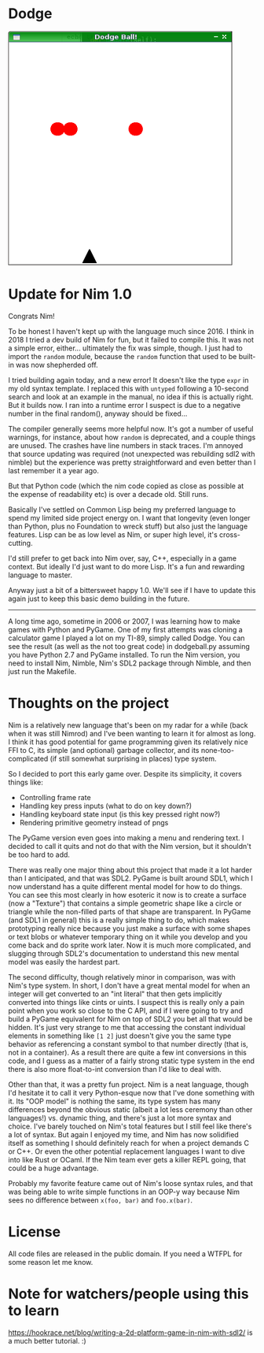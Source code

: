 # Dodge

![Daaaawwwwwwwdddddge](dodge.png)

# Update for Nim 1.0

Congrats Nim!

To be honest I haven't kept up with the language much since 2016. I think in
2018 I tried a dev build of Nim for fun, but it failed to compile this. It was
not a simple error, either... ultimately the fix was simple, though. I just had
to import the `random` module, because the `random` function that used to be
built-in was now shepherded off.

I tried building again today, and a new error! It doesn't like the type `expr`
in my old syntax template. I replaced this with `untyped` following a 10-second
search and look at an example in the manual, no idea if this is actually right.
But it builds now. I ran into a runtime error I suspect is due to a negative
number in the final random(), anyway should be fixed...

The compiler generally seems more helpful now. It's got a number of useful
warnings, for instance, about how `random` is deprecated, and a couple things
are unused. The crashes have line numbers in stack traces. I'm annoyed that
source updating was required (not unexpected was rebuilding sdl2 with nimble)
but the experience was pretty straightforward and even better than I last
remember it a year ago.

But that Python code (which the nim code copied as close as possible at the
expense of readability etc) is over a decade old. Still runs.

Basically I've settled on Common Lisp being my preferred language to spend my
limited side project energy on. I want that longevity (even longer than Python,
plus no Foundation to wreck stuff) but also just the language features. Lisp
can be as low level as Nim, or super high level, it's cross-cutting.

I'd still prefer to get back into Nim over, say, C++, especially in a game
context. But ideally I'd just want to do more Lisp. It's a fun and rewarding
language to master.

Anyway just a bit of a bittersweet happy 1.0. We'll see if I have to update
this again just to keep this basic demo building in the future.

----

A long time ago, sometime in 2006 or 2007, I was learning how to make games
with Python and PyGame. One of my first attempts was cloning a calculator
game I played a lot on my TI-89, simply called Dodge. You can see the result
(as well as the not too great code) in dodgeball.py assuming you have
Python 2.7 and PyGame installed. To run the Nim version, you need to install
Nim, Nimble, Nim's SDL2 package through Nimble, and then just run the Makefile.

# Thoughts on the project

Nim is a relatively new language that's been on my radar for a while (back
when it was still Nimrod) and I've been wanting to learn it for almost as
long. I think it has good potential for game programming given its
relatively nice FFI to C, its simple (and optional) garbage collector,
and its none-too-complicated (if still somewhat surprising in places)
type system.

So I decided to port this early game over. Despite its simplicity, it covers
things like:

* Controlling frame rate
* Handling key press inputs (what to do on key down?)
* Handling keyboard state input (is this key pressed right now?)
* Rendering primitive geometry instead of pngs

The PyGame version even goes into making a menu and rendering text. I
decided to call it quits and not do that with the Nim version,
but it shouldn't be too hard to add.

There was really one major thing about this project that made it a lot harder
than I anticipated, and that was SDL2. PyGame is built around SDL1, which
I now understand has a quite different mental model for how to do things.
You can see this most clearly in how esoteric it now is to create a
surface (now a "Texture") that contains a simple geometric shape like
a circle or triangle while the non-filled parts of that shape are transparent.
In PyGame (and SDL1 in general) this is a really simple thing to do,
which makes prototyping really nice because you just make a surface with
some shapes or text blobs or whatever temporary thing on it while you
develop and you come back and do sprite work later. Now it is much more
complicated, and slugging through SDL2's documentation to understand this
new mental model was easily the hardest part.

The second difficulty, though relatively minor in comparison, was with Nim's
type system. In short, I don't have a great mental model for when an integer
will get converted to an "int literal" that then gets implicitly converted into
things like cints or uints. I suspect this is really only a pain point when
you work so close to the C API, and if I were going to try and build a PyGame
equivalent for Nim on top of SDL2 you bet all that would be hidden. It's just
very strange to me that accessing the constant individual elements in something
like `[1 2]` just doesn't give you the same type behavior as referencing a
constant symbol to that number directly (that is, not in a container). As a
result there are quite a few int conversions in this code, and I guess as a
matter of a fairly strong static type system in the end there is also more
float-to-int conversion than I'd like to deal with.

Other than that, it was a pretty fun project. Nim is a neat language, though
I'd hesitate it to call it very Python-esque now that I've done something
with it. Its "OOP model" is nothing the same, its type system has many
differences beyond the obvious static (albeit a lot less ceremony than other
languages!) vs. dynamic thing, and there's just a lot more syntax and choice.
I've barely touched on Nim's total features but I still feel like there's a lot
of syntax. But again I enjoyed my time, and Nim has now solidified itself as
something I should definitely reach for when a project demands C or C++. Or
even the other potential replacement languages I want to dive into like
Rust or OCaml. If the Nim team ever gets a killer REPL going, that could be
a huge advantage.

Probably my favorite feature came out of Nim's loose syntax rules, and that was
being able to write simple functions in an OOP-y way because Nim sees no
difference between `x(foo, bar)` and `foo.x(bar)`.

# License

All code files are released in the public domain. If you need a WTFPL for
some reason let me know.

# Note for watchers/people using this to learn

https://hookrace.net/blog/writing-a-2d-platform-game-in-nim-with-sdl2/ is a much better tutorial. :)

